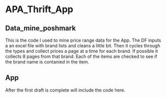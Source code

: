 # APA_Thrift_App

## Data_mine_poshmark
This is the code I used to mine price range data for the App. The DF inputs a an excel file with brand lists 
and cleans a little bit. Then it cycles through the types and collect prices a page at a time for each brand.
If possible it collects 8 pages from that brand. Each of the items are checked to see if the brand name is 
contanied in the item. 

## App
After the first draft is complete will include the code here.
